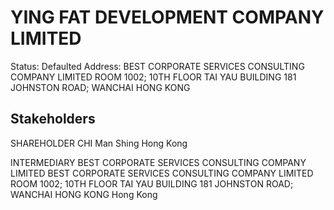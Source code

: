 # YING FAT DEVELOPMENT COMPANY LIMITED
Status: Defaulted
Address: BEST CORPORATE SERVICES CONSULTING COMPANY LIMITED ROOM 1002; 10TH FLOOR TAI YAU BUILDING 181 JOHNSTON ROAD; WANCHAI HONG KONG

## Stakeholders
SHAREHOLDER
CHI Man Shing
Hong Kong


INTERMEDIARY
BEST CORPORATE SERVICES CONSULTING COMPANY LIMITED
BEST CORPORATE SERVICES CONSULTING COMPANY LIMITED ROOM 1002; 10TH FLOOR TAI YAU BUILDING 181 JOHNSTON ROAD; WANCHAI HONG KONG
Hong Kong



